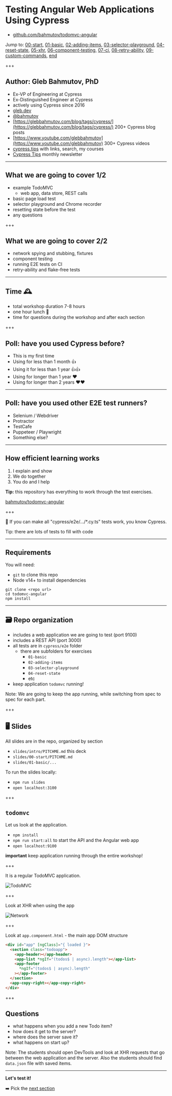 # Testing Angular Web Applications Using Cypress

- [github.com/bahmutov/todomvc-angular](https://github.com/bahmutov/todomvc-angular)

Jump to: [00-start](?p=00-start), [01-basic](?p=01-basic), [02-adding-items](?p=02-adding-items), [03-selector-playground](?p=03-selector-playground), [04-reset-state](?p=04-reset-state), [05-xhr](?p=05-xhr), [06-component-testing](?p=06-component-testing), [07-ci](?p=07-ci), [08-retry-ability](?p=08-retry-ability), [09-custom-commands](?p=09-custom-commands), [end](?p=end)

+++

## Author: Gleb Bahmutov, PhD

- Ex-VP of Engineering at Cypress
- Ex-Distinguished Engineer at Cypress
- actively using Cypress since 2016
- [gleb.dev](https://gleb.dev)
- [@bahmutov](https://twitter.com/bahmutov)
- [https://glebbahmutov.com/blog/tags/cypress/](https://glebbahmutov.com/blog/tags/cypress/) 200+ Cypress blog posts
- [https://www.youtube.com/glebbahmutov](https://www.youtube.com/glebbahmutov) 300+ Cypress videos
- [cypress.tips](https://cypress.tips) with links, search, my courses
- [Cypress Tips](https://cypresstips.substack.com/) monthly newsletter

---

## What we are going to cover 1/2

- example TodoMVC
  - web app, data store, REST calls
- basic page load test
- selector playground and Chrome recorder
- resetting state before the test
- any questions

+++

## What we are going to cover 2/2

- network spying and stubbing, fixtures
- component testing
- running E2E tests on CI
- retry-ability and flake-free tests

---

## Time 🕰

- total workshop duration 7-8 hours
- one hour lunch 🍲
- time for questions during the workshop and after each section

+++

<!-- Please: if you have experience with Cypress.io, help others during the workshop 🙏 -->

## Poll: have you used Cypress before?

- This is my first time
- Using for less than 1 month 👍<!-- .element: class="fragment" -->
- Using it for less than 1 year 👍👍<!-- .element: class="fragment" -->
- Using for longer than 1 year ❤️<!-- .element: class="fragment" -->
- Using for longer than 2 years ❤️❤️<!-- .element: class="fragment" -->

---

## Poll: have you used other E2E test runners?

- Selenium / Webdriver
- Protractor <!-- .element: class="fragment" -->
- TestCafe <!-- .element: class="fragment" -->
- Puppeteer / Playwright <!-- .element: class="fragment" -->
- Something else? <!-- .element: class="fragment" -->

---

## How efficient learning works

1. I explain and show
2. We do together
3. You do and I help

**Tip:** this repository has everything to work through the test exercises.

[bahmutov/todomvc-angular](https://github.com/bahmutov/todomvc-angular)

+++

🎉 If you can make all "cypress/e2e/.../\*.cy.ts" tests work, you know Cypress.

Tip: there are lots of tests to fill with code <!-- .element: class="fragment" -->

---

## Requirements

You will need:

- `git` to clone this repo
- Node v14+ to install dependencies

```text
git clone <repo url>
cd todomvc-angular
npm install
```

---

## 🗃 Repo organization

- includes a web application we are going to test (port 9100)
- includes a REST API (port 3000)
- all tests are in `cypress/e2e` folder
  - there are subfolders for exercises
    - `01-basic`
    - `02-adding-items`
    - `03-selector-playground`
    - `04-reset-state`
    - etc
- keep application `todomvc` running!

Note:
We are going to keep the app running, while switching from spec to spec for each part.

+++

## 🖥 Slides

All slides are in the repo, organized by section

- `slides/intro/PITCHME.md` this deck
- `slides/00-start/PITCHME.md`
- `slides/01-basic/...`

To run the slides locally:

- `npm run slides`
- `open localhost:3100`

+++

## `todomvc`

Let us look at the application.

- `npm install`
- `npm run start:all` to start the API and the Angular web app
- `open localhost:9100`

**important** keep application running through the entire workshop!

+++

It is a regular TodoMVC application.

![TodoMVC](./img/todomvc.png)

+++

Look at XHR when using the app

![Network](./img/network.png)

+++

Look at `app.component.html` - the main app DOM structure

```html
<div id="app" [ngClass]="{ loaded }">
  <section class="todoapp">
    <app-header></app-header>
    <app-list *ngIf="(todos$ | async).length"></app-list>
    <app-footer
      *ngIf="(todos$ | async).length"
    ></app-footer>
  </section>
  <app-copy-right></app-copy-right>
</div>
```

+++

## Questions

- what happens when you add a new Todo item? <!-- .element: class="fragment" -->
- how does it get to the server? <!-- .element: class="fragment" -->
- where does the server save it? <!-- .element: class="fragment" -->
- what happens on start up? <!-- .element: class="fragment" -->

Note:
The students should open DevTools and look at XHR requests that go between the web application and the server. Also the students should find `data.json` file with saved items.

---

**Let's test it!**

➡️ Pick the [next section](https://github.com/bahmutov/todomvc-angular#contents)
